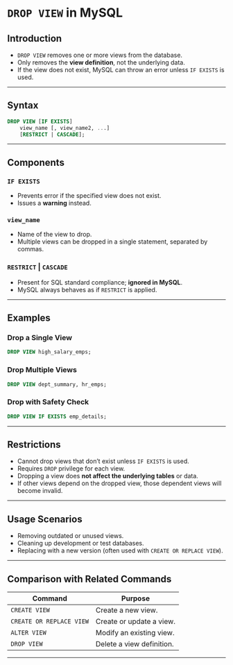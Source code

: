 
# `DROP VIEW` in MySQL

## Introduction

* `DROP VIEW` removes one or more views from the database.
* Only removes the **view definition**, not the underlying data.
* If the view does not exist, MySQL can throw an error unless `IF EXISTS` is used.

---

## Syntax

```sql
DROP VIEW [IF EXISTS]
    view_name [, view_name2, ...]
    [RESTRICT | CASCADE];
```

---

## Components

### `IF EXISTS`

* Prevents error if the specified view does not exist.
* Issues a **warning** instead.

### `view_name`

* Name of the view to drop.
* Multiple views can be dropped in a single statement, separated by commas.

### `RESTRICT` | `CASCADE`

* Present for SQL standard compliance; **ignored in MySQL**.
* MySQL always behaves as if `RESTRICT` is applied.

---

## Examples

### Drop a Single View

```sql
DROP VIEW high_salary_emps;
```

### Drop Multiple Views

```sql
DROP VIEW dept_summary, hr_emps;
```

### Drop with Safety Check

```sql
DROP VIEW IF EXISTS emp_details;
```

---

## Restrictions

* Cannot drop views that don’t exist unless `IF EXISTS` is used.
* Requires `DROP` privilege for each view.
* Dropping a view does **not affect the underlying tables** or data.
* If other views depend on the dropped view, those dependent views will become invalid.

---

## Usage Scenarios

* Removing outdated or unused views.
* Cleaning up development or test databases.
* Replacing with a new version (often used with `CREATE OR REPLACE VIEW`).

---

## Comparison with Related Commands

| **Command**              | **Purpose**               |
| ------------------------ | ------------------------- |
| `CREATE VIEW`            | Create a new view.        |
| `CREATE OR REPLACE VIEW` | Create or update a view.  |
| `ALTER VIEW`             | Modify an existing view.  |
| `DROP VIEW`              | Delete a view definition. |

---
